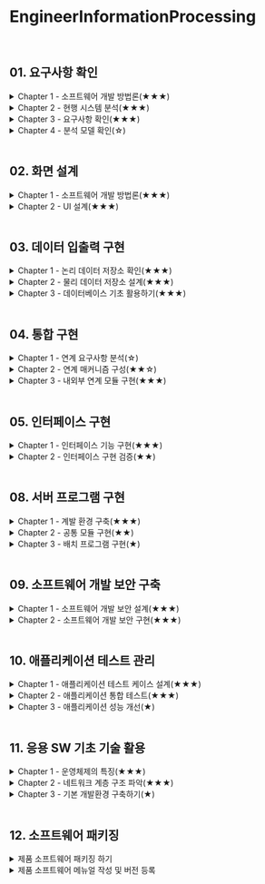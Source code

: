 # EngineerInformationProcessing
<br>

## 01. 요구사항 확인
<details>
<summary>Chapter 1 - 소프트웨어 개발 방법론(★★★)</summary>

- SDLC 모델 종류
- 소프트웨어 개발방법론
- 애자일
- 비용산정 모형
- 일정관리 모델
</details>

<details>
<summary>Chapter 2 - 현행 시스템 분석(★★★)</summary>

- 소프트웨어 아키텍처
- 소프트웨어 아키텍처 4+1 뷰
- 소프트웨어 아키텍처 패턴 유형
- 소프트웨어 아키텍처 비용 평가 모델 종류
- 디자인 패턴
</details>

<details>
<summary>Chapter 3 - 요구사항 확인(★★★)</summary>

- 요구사항
- 요구사항 개발 단계(도분명확)
</details>

<details>
<summary>Chapter 4 - 분석 모델 확인(☆)</summary>

-
</details>
<br>

  
## 02. 화면 설계
<details>
<summary>Chapter 1 - 소프트웨어 개발 방법론(★★★)</summary>

- UI 유형
- UI 설계 원칙 / 직유학유
- UI 품질 요구사항 / 기신사효유이
- UI 개발을 위한 주요 기법
- UI 화면 설계
</details>

<details>
<summary>Chapter 2 - UI 설계(★★★)</summary>

- UML(Unified Modeling Language)
- UML 다이어그램
- UI 시나리오 문서의 작성 요건(완일이가 추수)
</details>
<br>


## 03. 데이터 입출력 구현
<details>
<summary>Chapter 1 - 논리 데이터 저장소 확인(★★★)</summary>

- 데이터 모델
- 데이터 모델 절차
- 논리 데이터 모델 종류
- 관계 대수 / 관계 해석 (대절 해비)
- 관계 데이터 모델
- 개체-관계(E-R) 모델
- 정규화(Nomalization)
- 이상 현상(Anomaly)
- 반 정규화(De-Normalization)
</details>

<details>
<summary>Chapter 2 - 물리 데이터 저장소 설계(★★★)</summary>

- 물리 데이터 모델링
- 참조무결성 제약조건
- 인덱스 / 뷰 / 클러스터
- 파티션(Partition)의 종류
</details>

<details>
<summary>Chapter 3 - 데이터베이스 기초 활용하기(★★★)</summary>

- 데이터베이스 정의
- 데이터베이스 특성
- DBMS
- DBMS 유형
- 빅데이터
- NoSQL
- 시맨틱 웹(Semantic Web)
- 온톨로지(Ontology)
- 데이터 마이닝(Data Minning)
- 데이터 마이닝 주요기법
</details>
<br>


## 04. 통합 구현
<details>
<summary>Chapter 1 - 연계 요구사항 분석(☆)</summary>


</details>

<details>
<summary>Chapter 2 - 연계 매커니즘 구성(★★☆)</summary>


</details>

<details>
<summary>Chapter 3 - 내외부 연계 모듈 구현(★★★)</summary>


</details>
<br>


## 05. 인터페이스 구현
<details>
<summary>Chapter 1 - 인터페이스 기능 구현(★★★)</summary>


</details>

<details>
<summary>Chapter 2 - 인터페이스 구현 검증(★★)</summary>


</details>
<br>


## 08. 서버 프로그램 구현
<details>
<summary>Chapter 1 - 계발 환경 구축(★★★)</summary>

- 개발 도구(빌구테형)
- 서버 하드웨어 개발 환경
- 소프트웨어 개발 환경
- 형상 관리
- 소프트웨어 형상 관리 도구
</details>

<details>
<summary>Chapter 2 - 공통 모듈 구현(★★)</summary>

- 모듈
- 모듈화
- 응집도(Cohesion) (우논시절교순기)
- 결합도(Coupling) (내공외제스자)
- 공통 모듈 구현 절차
- 팬인(Fan-In) / 팬 아웃(Fan-Out)
</details>

<details>
<summary>Chapter 3 - 배치 프로그램 구현(★)</summary>

- 배치 프로그램
- 배치 스케줄러
</details>
<br>


## 09. 소프트웨어 개발 보안 구축
<details>
<summary>Chapter 1 - 소프트웨어 개발 보안 설계(★★★)</summary>

- SW 개발 보안의 3대 요소
- DoS 공격 종류
- DDoS 공격 도구
- DRDoS(Distributed Refleection DoS)
- 애플리케이션 공격
- 네트워크 공격
- 시스템 보안 위협
- 보안 관련 용어
- 접근 통제 기법
- 서버 접근 통제 유형
- 인증 기술 유형
- 접근 통제 보호 모델
- 암호 알고리즘
- 양방향 (대비 비공)
- 일방향
- 프로토콜
</details>

<details>
<summary>Chapter 2 - 소프트웨어 개발 보안 구현(★★★)</summary>

- 입력 데이터 검증 및 표현 취약점
- 네트워크 보안 솔루션
- 시스템 보안 솔루션
- 콘텐츠 유출 방지 솔루션
- 비즈니스 연속성 계획 (BCP; Busniess Continuity Plan)
- DRS의 유형
</details>
<br>


## 10. 애플리케이션 테스트 관리
<details>
<summary>Chapter 1 - 애플리케이션 테스트 케이스 설계(★★★)</summary>

- 소프트웨어 테스트 원리
- 테스트 시각에 따른 분류
- 테스트 목적에 따른 분류 (회안성 구회병)
- 성능 테스트 상세 유형(부스스내)
- 테스트 종류에 따른 분류
- 정적 테스트
- 동적 테스트
- 화이트박스 테스트(구조 기반 테스트)
- 블랙박스 테스트(명세 기반 테스트)
- 경험 기반 테스트
- 테스트 오라클
</details>

<details>
<summary>Chapter 2 - 애플리케이션 통합 테스트(★★★)</summary>

- 테스트 레벨 종류
- 단위 테스트
- 통합 테스트
- 인수 테스트
- 테스트 자동화 도구
- 테스트 하네스
- 결함 분석 방법
- 결함 심각도(치주 보경단)
- 결함 우선순위
</details>

<details>
<summary>Chapter 3 - 애플리케이션 성능 개선(★)</summary>

- 애플리케이션 성능 측정 지표
- 데이터베이스 관련 성능 저하 원인
- 베드 코드
- 클린 코드
- 소스 코드 품질분석 도구
- 리팩토링
</details>
<br>


## 11. 응용 SW 기초 기술 활용
<details>
<summary>Chapter 1 - 운영체제의 특징(★★★)</summary>


</details>

<details>
<summary>Chapter 2 - 네트워크 계층 구조 파악(★★★)</summary>


</details>

<details>
<summary>Chapter 3 - 기본 개발환경 구축하기(★)</summary>


</details>
<br>


## 12. 소프트웨어 패키징
<details>
<summary>제품 소프트웨어 패키징 하기</summary>


</details>
<details>
<summary>제품 소프트웨어 메뉴얼 작성 및 버전 등록</summary>


</details>
